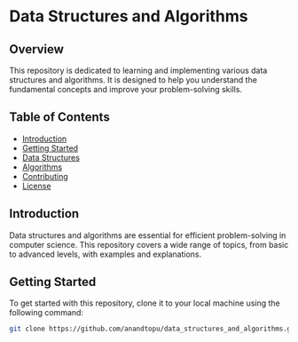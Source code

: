 # Data Structures and Algorithms

## Overview
This repository is dedicated to learning and implementing various data structures and algorithms. It is designed to help you understand the fundamental concepts and improve your problem-solving skills.

## Table of Contents
- [Introduction](#introduction)
- [Getting Started](#getting-started)
- [Data Structures](#data-structures)
- [Algorithms](#algorithms)
- [Contributing](#contributing)
- [License](#license)

## Introduction
Data structures and algorithms are essential for efficient problem-solving in computer science. This repository covers a wide range of topics, from basic to advanced levels, with examples and explanations.

## Getting Started
To get started with this repository, clone it to your local machine using the following command:
```sh
git clone https://github.com/anandtopu/data_structures_and_algorithms.git